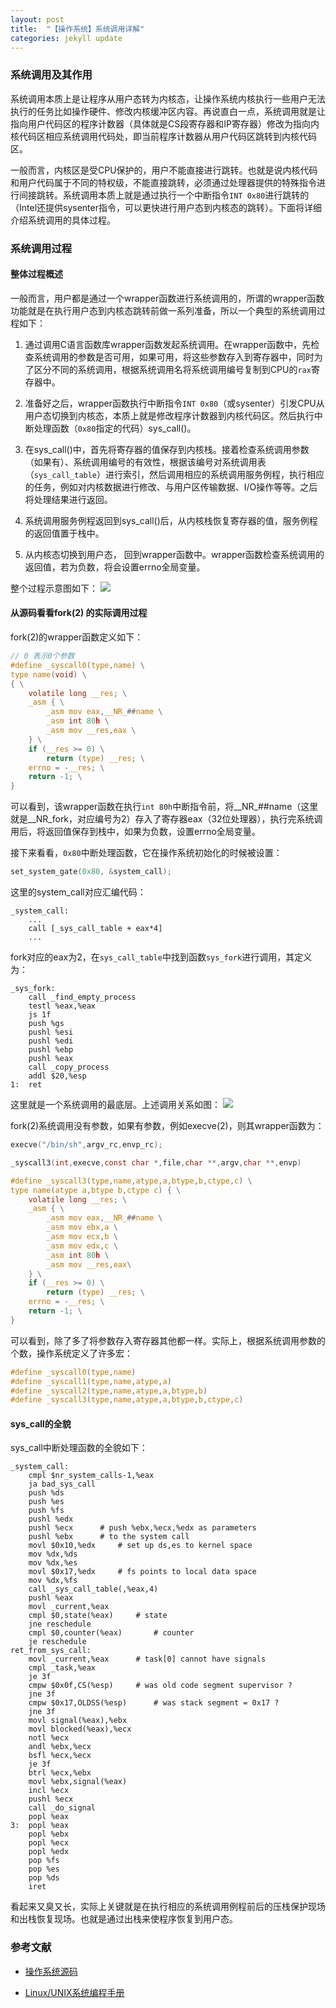 ```yaml
---
layout: post
title:  "【操作系统】系统调用详解"
categories: jekyll update
---
```


### 系统调用及其作用

系统调用本质上是让程序从用户态转为内核态，让操作系统内核执行一些用户无法执行的任务比如操作硬件、修改内核缓冲区内容。再说直白一点，系统调用就是让指向用户代码区的程序计数器（具体就是CS段寄存器和IP寄存器）修改为指向内核代码区相应系统调用代码处，即当前程序计数器从用户代码区跳转到内核代码区。

一般而言，内核区是受CPU保护的，用户不能直接进行跳转。也就是说内核代码和用户代码属于不同的特权级，不能直接跳转，必须通过处理器提供的特殊指令进行间接跳转。系统调用本质上就是通过执行一个中断指令`INT 0x80`进行跳转的（Intel还提供sysenter指令，可以更快进行用户态到内核态的跳转）。下面将详细介绍系统调用的具体过程。

### 系统调用过程

#### 整体过程概述
一般而言，用户都是通过一个wrapper函数进行系统调用的，所谓的wrapper函数功能就是在执行用户态到内核态跳转前做一系列准备，所以一个典型的系统调用过程如下：

1. 通过调用C语言函数库wrapper函数发起系统调用。在wrapper函数中，先检查系统调用的参数是否可用，如果可用，将这些参数存入到寄存器中，同时为了区分不同的系统调用，根据系统调用名将系统调用编号复制到CPU的`rax`寄存器中。

2. 准备好之后，wrapper函数执行中断指令`INT 0x80`（或sysenter）引发CPU从用户态切换到内核态，本质上就是修改程序计数器到内核代码区。然后执行中断处理函数（`0x80`指定的代码）sys_call()。

3. 在sys_call()中，首先将寄存器的值保存到内核栈。接着检查系统调用参数（如果有）、系统调用编号的有效性，根据该编号对系统调用表（`sys_call_table`）进行索引，然后调用相应的系统调用服务例程，执行相应的任务，例如对内核数据进行修改、与用户区传输数据、I/O操作等等。之后将处理结果进行返回。

4. 系统调用服务例程返回到sys_call()后，从内核栈恢复寄存器的值，服务例程的返回值置于栈中。

5. 从内核态切换到用户态， 回到wrapper函数中。wrapper函数检查系统调用的返回值，若为负数，将会设置errno全局变量。

整个过程示意图如下：
![](../assets/ossys_call.png)

#### 从源码看看fork(2) 的实际调用过程

fork(2)的wrapper函数定义如下：

```c
// 0 表示0个参数
#define _syscall0(type,name) \
type name(void) \
{ \
    volatile long __res; \
    _asm { \
        _asm mov eax,__NR_##name \
        _asm int 80h \
        _asm mov __res,eax \
    } \
    if (__res >= 0) \
        return (type) __res; \
    errno = -__res; \
    return -1; \
}
```

可以看到，该wrapper函数在执行`int 80h`中断指令前，将__NR_##name（这里就是__NR_fork，对应编号为2）存入了寄存器eax（32位处理器），执行完系统调用后，将返回值保存到栈中，如果为负数，设置errno全局变量。

接下来看看，`0x80`中断处理函数，它在操作系统初始化的时候被设置：
```c
set_system_gate(0x80, &system_call);
```
这里的system_call对应汇编代码：
```assembly
_system_call:
    ...
    call [_sys_call_table + eax*4]
    ...
```
fork对应的eax为2，在`sys_call_table`中找到函数`sys_fork`进行调用，其定义为：
```assembly
_sys_fork:
    call _find_empty_process
    testl %eax,%eax
    js 1f
    push %gs
    pushl %esi
    pushl %edi
    pushl %ebp
    pushl %eax
    call _copy_process
    addl $20,%esp
1:  ret
```

这里就是一个系统调用的最底层。上述调用关系如图：
![](../assets/ossys_fork.png)

fork(2)系统调用没有参数，如果有参数，例如execve(2)，则其wrapper函数为：
```c 
execve("/bin/sh",argv_rc,envp_rc);

_syscall3(int,execve,const char *,file,char **,argv,char **,envp)

#define _syscall3(type,name,atype,a,btype,b,ctype,c) \
type name(atype a,btype b,ctype c) { \
    volatile long __res; \
    _asm { \
        _asm mov eax,__NR_##name \
        _asm mov ebx,a \
        _asm mov ecx,b \
        _asm mov edx,c \
        _asm int 80h \
        _asm mov __res,eax\
    } \
    if (__res >= 0) \
        return (type) __res; \
    errno = -__res; \
    return -1; \
}
```
 可以看到，除了多了将参数存入寄存器其他都一样。实际上，根据系统调用参数的个数，操作系统定义了许多宏：
```c 
#define _syscall0(type,name)
#define _syscall1(type,name,atype,a)
#define _syscall2(type,name,atype,a,btype,b)
#define _syscall3(type,name,atype,a,btype,b,ctype,c)
```

#### sys_call的全貌

sys_call中断处理函数的全貌如下：
```assembly
_system_call:
    cmpl $nr_system_calls-1,%eax
    ja bad_sys_call
    push %ds
    push %es
    push %fs
    pushl %edx
    pushl %ecx      # push %ebx,%ecx,%edx as parameters
    pushl %ebx      # to the system call
    movl $0x10,%edx     # set up ds,es to kernel space
    mov %dx,%ds
    mov %dx,%es
    movl $0x17,%edx     # fs points to local data space
    mov %dx,%fs
    call _sys_call_table(,%eax,4)
    pushl %eax
    movl _current,%eax
    cmpl $0,state(%eax)     # state
    jne reschedule
    cmpl $0,counter(%eax)       # counter
    je reschedule
ret_from_sys_call:
    movl _current,%eax      # task[0] cannot have signals
    cmpl _task,%eax
    je 3f
    cmpw $0x0f,CS(%esp)     # was old code segment supervisor ?
    jne 3f
    cmpw $0x17,OLDSS(%esp)      # was stack segment = 0x17 ?
    jne 3f
    movl signal(%eax),%ebx
    movl blocked(%eax),%ecx
    notl %ecx
    andl %ebx,%ecx
    bsfl %ecx,%ecx
    je 3f
    btrl %ecx,%ebx
    movl %ebx,signal(%eax)
    incl %ecx
    pushl %ecx
    call _do_signal
    popl %eax
3:  popl %eax
    popl %ebx
    popl %ecx
    popl %edx
    pop %fs
    pop %es
    pop %ds
    iret
```

看起来又臭又长，实际上关键就是在执行相应的系统调用例程前后的压栈保护现场和出栈恢复现场。也就是通过出栈来使程序恢复到用户态。

### 参考文献

- [操作系统源码](https://mp.weixin.qq.com/mp/appmsgalbum?__biz=Mzk0MjE3NDE0Ng==&action=getalbum&album_id=2123743679373688834&scene=173&from_msgid=2247501700&from_itemidx=1&count=3&nolastread=1#wechat_redirect)

- [Linux/UNIX系统编程手册](https://book.douban.com/subject/25809330/)
